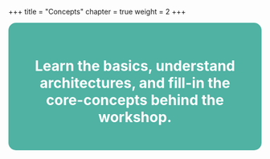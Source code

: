 +++
title = "Concepts"
chapter = true
weight = 2
+++

<div class="text" style="background-color: #4fb2a3; border-radius: 15px; padding: 30px; text-align: center;">
	<h1 style="color: #ffffff; font-family:"Proxima Nova", sans-serif; font-size: 70px;">Learn the basics, understand architectures, and fill-in the core-concepts behind the workshop.</h1>	
</div>

